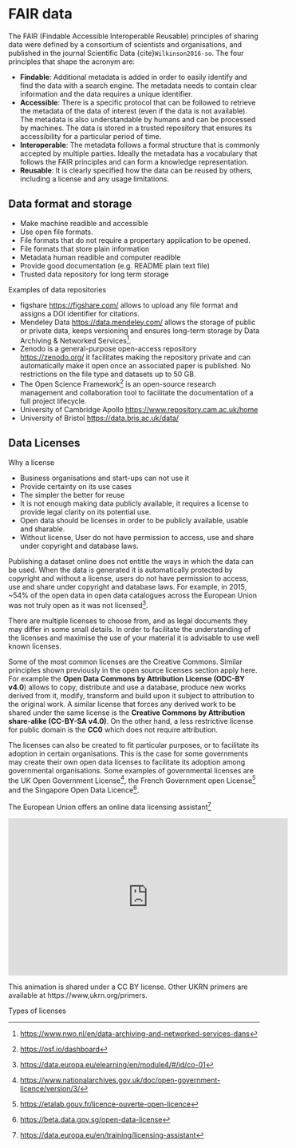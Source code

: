 # FAIR data

The FAIR (Findable Accessible Interoperable Reusable) principles of sharing
data were defined by a consortium of scientists and organisations, and
published in the journal Scientific Data {cite}`Wilkinson2016-so`. The four
principles that shape the acronym are:

- **Findable**: Additional metadata is added in order to easily identify and
  find the data with a search engine. The metadata needs to contain clear
  information and the data requires a unique identifier.
- **Accessible**: There is a specific protocol that can be followed to retrieve
  the metadata of the data of interest (even if the data is not available). The
  metadata is also understandable by humans and can be processed by machines.
  The data is stored in a trusted repository that ensures its accessibility for
  a particular period of time.
- **Interoperable**: The metadata follows a formal structure that is commonly
  accepted by multiple parties. Ideally the metadata has a vocabulary that
  follows the FAIR principles and can form a knowledge representation.
- **Reusable**: It is clearly specified how the data can be reused by others,
  including a license and any usage limitations.

## Data format and storage

- Make machine readible and accessible
- Use open file formats.
- File formats that do not require a propertary application to be opened.
- File formats that store plain information
- Metadata human readible and computer readible
- Provide good documentation (e.g. README plain text file)
- Trusted data repository for long term storage

Examples of data repositories
- figshare https://figshare.com/ allows to upload any file format and assigns a
  DOI identifier for citations.
- Mendeley Data https://data.mendeley.com/ allows the storage of public or
  private data, keeps versioning and ensures long-term storage by Data
  Archiving & Networked Services[^DANS].
- Zenodo is a general-purpose open-access repository https://zenodo.org/ it
  facilitates making the repository private and can automatically make it open
  once an associated paper is published. No restrictions on the file type and
  datasets up to 50 GB.
- The Open Science Framework[^OSF] is an open-source research management and
  collaboration tool to facilitate the documentation of a full project
  lifecycle.
- University of Cambridge Apollo https://www.repository.cam.ac.uk/home
- University of Bristol https://data.bris.ac.uk/data/

[^OSF]: https://osf.io/dashboard
[^DANS]: https://www.nwo.nl/en/data-archiving-and-networked-services-dans

## Data Licenses

Why a license

- Business organisations and start-ups can not use it
- Provide certainty on its use cases
- The simpler the better for reuse
- It is not enough making data publicly available, it requires a license to
  provide legal clarity on its potential use.
- Open data should be licenses in order to be publicly available, usable and
sharable.
- Without license, User do not have permission to access, use and share under copyright and
  database laws.

Publishing a dataset online does not entitle the ways in which the data can be
used. When the data is generated it is automatically protected by copyright and
without a license, users do not have permission to access, use and share under
copyright and database laws. For example, in 2015, ~54% of the open data in
open data catalogues across the European Union was not truly open as it was not
licensed[^1].

[^1]: https://data.europa.eu/elearning/en/module4/#/id/co-01

There are multiple licenses to choose from, and as legal documents they may
differ in some small details. In order to facilitate the understanding of the
licenses and maximise the use of your material it is advisable to use well
known licenses. 

Some of the most common licenses are the Creative Commons. Similar principles
shown previously in the open source licenses section apply here. For example
the **Open Data Commons by Attribution License (ODC-BY v4.0**) allows to copy,
distribute and use a database, produce new works derived from it, modify,
transform and build upon it subject to attribution to the original work. A
similar license that forces any derived work to be shared under the same
license is the **Creative Commons by Attribution share-alike (CC-BY-SA v4.0)**.
On the other hand, a less restrictive license for public domain is the **CC0**
which does not require attribution.

The licenses can also be created to fit particular purposes, or to facilitate
its adoption in certain organisations. This is the case for some governments may
create their own open data licenses to facilitate its adoption among
governmental organisations. Some examples of governmental licenses are the UK
Open Government License[^uk], the French Government open License[^fr] and the
Singapore Open Data Licence[^sg].

[^uk]: https://www.nationalarchives.gov.uk/doc/open-government-licence/version/3/
[^fr]: https://etalab.gouv.fr/licence-ouverte-open-licence
[^sg]: https://beta.data.gov.sg/open-data-license

The European Union offers an online data licensing assistant[^eu] 

[^eu]: https://data.europa.eu/en/training/licensing-assistant



<iframe width="560" height="315"
src="https://www.youtube.com/embed/wjWAUrvA6c4?si=WHTBIe0DCSzvLWLD"
title="YouTube video player" frameborder="0" allow="accelerometer; autoplay;
clipboard-write; encrypted-media; gyroscope; picture-in-picture; web-share"
referrerpolicy="strict-origin-when-cross-origin" allowfullscreen></iframe>

This animation is shared under a CC BY license. Other UKRN primers are
available at https://www,ukrn.org/primers.

Types of licenses

